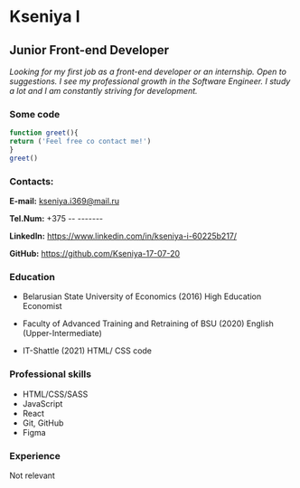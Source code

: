 # Kseniya I
## Junior Front-end Developer

_Looking for my first job as a front-end developer or an internship. Open to suggestions. 
I see my professional growth in the Software Engineer. I study a lot and I am constantly striving for development._

### Some code

```JavaScript
function greet(){
return ('Feel free co contact me!')
}
greet()
```
 ### Contacts:

   **E-mail:** kseniya.i369@mail.ru 

   **Tel.Num:** +375 -- -------

   **LinkedIn:** https://www.linkedin.com/in/kseniya-i-60225b217/  

   **GitHub:** https://github.com/Kseniya-17-07-20  

   ### Education 

* Belarusian State University of Economics (2016) High Education Economist

* Faculty of Advanced Training and Retraining of BSU (2020) English (Upper-Intermediate)

* IT-Shattle (2021) HTML/ CSS code

### Professional skills 

* HTML/CSS/SASS
* JavaScript
* React
* Git, GitHub
* Figma


### Experience 

Not relevant

